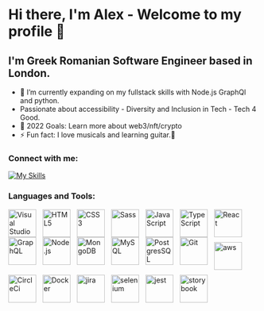 # Hi there, I'm Alex - Welcome to my profile 👋 

## I'm Greek Romanian Software Engineer based in London.

- 🌱 I’m currently expanding on my fullstack skills with Node.js GraphQl and python.
- Passionate about accessibility - Diversity and Inclusion in Tech - Tech 4 Good.
- 🥅 2022 Goals: Learn more about web3/nft/crypto
- ⚡ Fun fact: I love musicals and learning guitar.:guitar:

### Connect with me:

[![My Skills](https://skills.thijs.gg/icons?i=linkedin)]( https://linkedin.com/in/alexvamvakas)


### Languages and Tools:

<img align="left" alt="Visual Studio Code" width="56px" src="https://cdn.jsdelivr.net/gh/devicons/devicon/icons/vscode/vscode-original.svg" style="padding-right:10px;" />
<img align="left" alt="HTML5" width="56px" src="https://cdn.jsdelivr.net/gh/devicons/devicon/icons/html5/html5-original.svg" style="padding-right:10px;" />
<img align="left" alt="CSS3" width="56px" src="https://cdn.jsdelivr.net/gh/devicons/devicon/icons/css3/css3-original.svg" style="padding-right:10px;" />
<img align="left" alt="Sass" width="56px" src="https://cdn.jsdelivr.net/gh/devicons/devicon/icons/sass/sass-original.svg" style="padding-right:10px;" />
<img align="left" alt="JavaScript" width="56px" src="https://cdn.jsdelivr.net/gh/devicons/devicon/icons/javascript/javascript-original.svg" style="padding-right:10px;" />
<img align="left" alt="TypeScript" width="56px" src="https://cdn.jsdelivr.net/gh/devicons/devicon/icons/typescript/typescript-original.svg" style="padding-right:10px;" />
<img align="left" alt="React" width="56px" src="https://cdn.jsdelivr.net/gh/devicons/devicon/icons/react/react-original.svg" style="padding-right:10px;" />
<img align="left" alt="GraphQL" width="56px" src="https://cdn.jsdelivr.net/gh/devicons/devicon/icons/graphql/graphql-plain.svg" style="padding-right:10px;" />
<img align="left" alt="Node.js" width="56px" src="https://cdn.jsdelivr.net/gh/devicons/devicon/icons/nodejs/nodejs-original.svg" style="padding-right:10px;" />
<img align="left" alt="MongoDB" width="56px" src="https://cdn.jsdelivr.net/gh/devicons/devicon/icons/mongodb/mongodb-original.svg" style="padding-right:10px;" />
<img align="left" alt="MySQL" width="56px" src="https://cdn.jsdelivr.net/gh/devicons/devicon/icons/mysql/mysql-original.svg" style="padding-right:10px;" />
<img align="left" alt="PostgresSQL" width="56px" src="https://cdn.jsdelivr.net/gh/devicons/devicon/icons/postgresql/postgresql-original.svg" style="padding-right:10px;" />
<img align="left" alt="Git" width="56px" src="https://cdn.jsdelivr.net/gh/devicons/devicon/icons/git/git-original.svg" style="padding-right:10px;" />
<img align="left" alt="aws" width="56px" src="https://cdn.jsdelivr.net/gh/devicons/devicon/icons/amazonwebservices/amazonwebservices-original.svg" style="padding-right:10px;padding-top:10px;" />
<img align="left" alt="CircleCi" width="56px" src="https://cdn.jsdelivr.net/gh/devicons/devicon/icons/circleci/circleci-plain.svg" style="padding-right:10px;padding-top:10px;" />
<img align="left" alt="Docker" width="56px" src="https://cdn.jsdelivr.net/gh/devicons/devicon/icons/docker/docker-original.svg" style="padding-right:10px;padding-top:10px;" />
<img align="left" alt="jira" width="56px" src="https://cdn.jsdelivr.net/gh/devicons/devicon/icons/jira/jira-original.svg" style="padding-right:10px;padding-top:10px;" />
<img align="left" alt="selenium" width="56px" src="https://cdn.jsdelivr.net/gh/devicons/devicon/icons/selenium/selenium-original.svg" style="padding-right:10px;padding-top:10px;" />
<img align="left" alt="jest" width="56px" src="https://cdn.jsdelivr.net/gh/devicons/devicon/icons/jest/jest-plain.svg" style="padding-right:10px;padding-top:10px;" />
<img align="left" alt="storybook" width="56px" src="https://cdn.jsdelivr.net/gh/devicons/devicon/icons/storybook/storybook-original.svg" style="padding-right:10px;padding-top:10px;" />
